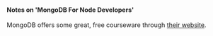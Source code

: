 #### Notes on 'MongoDB For Node Developers'

MongoDB offers some great, free courseware through [their website](https://university.mongodb.com).
